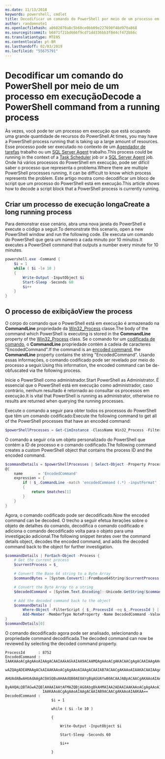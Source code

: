 ```yaml
---
ms.date: 11/13/2018
keywords: powershell, cmdlet
title: Decodificar um comando do PowerShell por meio de um processo em execução
author: randomnote1
ms.openlocfilehash: a0602070a8c5b60ce0bb09e227690f48d970a868
ms.sourcegitcommit: b6871f21bd666f9cd71dd336bb3f844cf472b56c
ms.translationtype: MTE95
ms.contentlocale: pt-BR
ms.lasthandoff: 02/03/2019
ms.locfileid: "55675791"
---
```

# <a name="decode-a-powershell-command-from-a-running-process"></a><span data-ttu-id="e6488-103">Decodificar um comando do PowerShell por meio de um processo em execução</span><span class="sxs-lookup"><span data-stu-id="e6488-103">Decode a PowerShell command from a running process</span></span>

<span data-ttu-id="e6488-104">Às vezes, você pode ter um processo em execução que está ocupando uma grande quantidade de recursos do PowerShell.</span><span class="sxs-lookup"><span data-stu-id="e6488-104">At times, you may have a PowerShell process running that is taking up a large amount of resources.</span></span>
<span data-ttu-id="e6488-105">Esse processo pode ser executado no contexto de um [Agendador de tarefas][] trabalho ou um [SQL Server Agent][] trabalho.</span><span class="sxs-lookup"><span data-stu-id="e6488-105">This process could be running in the context of a [Task Scheduler][] job or a [SQL Server Agent][] job.</span></span> <span data-ttu-id="e6488-106">Onde há vários processos do PowerShell em execução, pode ser difícil saber o processo que representa o problema.</span><span class="sxs-lookup"><span data-stu-id="e6488-106">Where there are multiple PowerShell processes running, it can be difficult to know which process represents the problem.</span></span> <span data-ttu-id="e6488-107">Este artigo mostra como decodificar um bloco de script que um processo do PowerShell está em execução.</span><span class="sxs-lookup"><span data-stu-id="e6488-107">This article shows how to decode a script block that a PowerShell process is currently running.</span></span>

## <a name="create-a-long-running-process"></a><span data-ttu-id="e6488-108">Criar um processo de execução longa</span><span class="sxs-lookup"><span data-stu-id="e6488-108">Create a long running process</span></span>

<span data-ttu-id="e6488-109">Para demonstrar esse cenário, abra uma nova janela do PowerShell e execute o código a seguir.</span><span class="sxs-lookup"><span data-stu-id="e6488-109">To demonstrate this scenario, open a new PowerShell window and run the following code.</span></span> <span data-ttu-id="e6488-110">Ele executa um comando do PowerShell que gera um número a cada minuto por 10 minutos.</span><span class="sxs-lookup"><span data-stu-id="e6488-110">It executes a PowerShell command that outputs a number every minute for 10 minutes.</span></span>

```powershell
powershell.exe -Command {
    $i = 1
    while ( $i -le 10 )
    {
        Write-Output -InputObject $i
        Start-Sleep -Seconds 60
        $i++
    }
}
```

## <a name="view-the-process"></a><span data-ttu-id="e6488-111">O processo de exibição</span><span class="sxs-lookup"><span data-stu-id="e6488-111">View the process</span></span>

<span data-ttu-id="e6488-112">O corpo do comando que o PowerShell está em execução é armazenado na **CommandLine** propriedade da [Win32_Process][] classe.</span><span class="sxs-lookup"><span data-stu-id="e6488-112">The body of the command which PowerShell is executing is stored in the **CommandLine** property of the [Win32_Process][] class.</span></span> <span data-ttu-id="e6488-113">Se o comando for um [codificada de comando][], o **CommandLine** propriedade contém a cadeia de caracteres "EncodedCommand".</span><span class="sxs-lookup"><span data-stu-id="e6488-113">If the command is an [encoded command][], the **CommandLine** property contains the string "EncodedCommand".</span></span> <span data-ttu-id="e6488-114">Usando essas informações, o comando codificado pode ser revelado por meio do processo a seguir.</span><span class="sxs-lookup"><span data-stu-id="e6488-114">Using this information, the encoded command can be de-obfuscated via the following process.</span></span>

<span data-ttu-id="e6488-115">Inicie o PowerShell como administrador.</span><span class="sxs-lookup"><span data-stu-id="e6488-115">Start PowerShell as Administrator.</span></span> <span data-ttu-id="e6488-116">É essencial que o PowerShell está em execução como administrador, caso contrário, nenhum resultado é retornado ao consultar os processos em execução.</span><span class="sxs-lookup"><span data-stu-id="e6488-116">It is vital that PowerShell is running as administrator, otherwise no results are returned when querying the running processes.</span></span>

<span data-ttu-id="e6488-117">Execute o comando a seguir para obter todos os processos do PowerShell que têm um comando codificado:</span><span class="sxs-lookup"><span data-stu-id="e6488-117">Execute the following command to get all of the PowerShell processes that have an encoded command:</span></span>

```powershell
$powerShellProcesses = Get-CimInstance -ClassName Win32_Process -Filter 'CommandLine LIKE "%EncodedCommand%"'
```

<span data-ttu-id="e6488-118">O comando a seguir cria um objeto personalizado do PowerShell que contém a ID de processo e o comando codificado.</span><span class="sxs-lookup"><span data-stu-id="e6488-118">The following command creates a custom PowerShell object that contains the process ID and the encoded command.</span></span>

```powershell
$commandDetails = $powerShellProcesses | Select-Object -Property ProcessId,
@{
    name       = 'EncodedCommand'
    expression = {
        if ( $_.CommandLine -match 'encodedCommand (.*) -inputFormat' )
        {
            return $matches[1]
        }
    }
}
```

<span data-ttu-id="e6488-119">Agora, o comando codificado pode ser decodificado.</span><span class="sxs-lookup"><span data-stu-id="e6488-119">Now the encoded command can be decoded.</span></span> <span data-ttu-id="e6488-120">O trecho a seguir efetua iterações sobre o objeto de detalhes do comando, decodifica o comando codificado e adiciona o comando decodificado volta para o objeto para uma investigação adicional.</span><span class="sxs-lookup"><span data-stu-id="e6488-120">The following snippet iterates over the command details object, decodes the encoded command, and adds the decoded command back to the object for further investigation.</span></span>

```powershell
$commandDetails | ForEach-Object -Process {
    # Get the current process
    $currentProcess = $_

    # Convert the Base 64 string to a Byte Array
    $commandBytes = [System.Convert]::FromBase64String($currentProcess.EncodedCommand)

    # Convert the Byte Array to a string
    $decodedCommand = [System.Text.Encoding]::Unicode.GetString($commandBytes)

    # Add the decoded command back to the object
    $commandDetails |
        Where-Object -FilterScript { $_.ProcessId -eq $_.ProcessId } |
        Add-Member -MemberType NoteProperty -Name DecodedCommand -Value $decodedCommand
}
$commandDetails[0]
```

<span data-ttu-id="e6488-121">O comando decodificado agora pode ser analisado, selecionando a propriedade command decodificada.</span><span class="sxs-lookup"><span data-stu-id="e6488-121">The decoded command can now be reviewed by selecting the decoded command property.</span></span>

```output
ProcessId      : 8752
EncodedCommand : IAAKAAoACgAgAAoAIAAgACAAIAAkAGkAIAA9ACAAMQAgAAoACgAKACAACgAgACAAIAAgAHcAaABpAGwAZQAgACgAIAAkAGkAIAAtAG
                 wAZQAgADEAMAAgACkAIAAKAAoACgAgAAoAIAAgACAAIAB7ACAACgAKAAoAIAAKACAAIAAgACAAIAAgACAAIABXAHIAaQB0AGUALQBP
                 AHUAdABwAHUAdAAgAC0ASQBuAHAAdQB0AE8AYgBqAGUAYwB0ACAAJABpACAACgAKAAoAIAAKACAAIAAgACAAIAAgACAAIABTAHQAYQ
                 ByAHQALQBTAGwAZQBlAHAAIAAtAFMAZQBjAG8AbgBkAHMAIAA2ADAAIAAKAAoACgAgAAoAIAAgACAAIAAgACAAIAAgACQAaQArACsA
                 IAAKAAoACgAgAAoAIAAgACAAIAB9ACAACgAKAAoAIAAKAA==
DecodedCommand :
                     $i = 1

                     while ( $i -le 10 )

                     {

                         Write-Output -InputObject $i

                         Start-Sleep -Seconds 60

                         $i++

                     }
```

[Agendador de Tarefas]: /windows/desktop/TaskSchd/task-scheduler-start-page
[Task Scheduler]: /windows/desktop/TaskSchd/task-scheduler-start-page
[SQL Server Agent]: /sql/ssms/agent/sql-server-agent
[Win32_Process]: /windows/desktop/CIMWin32Prov/win32-process
[codificada de comando]: /powershell/scripting/core-powershell/console/powershell.exe-command-line-help#-encodedcommand-
[encoded command]: /powershell/scripting/core-powershell/console/powershell.exe-command-line-help#-encodedcommand-
